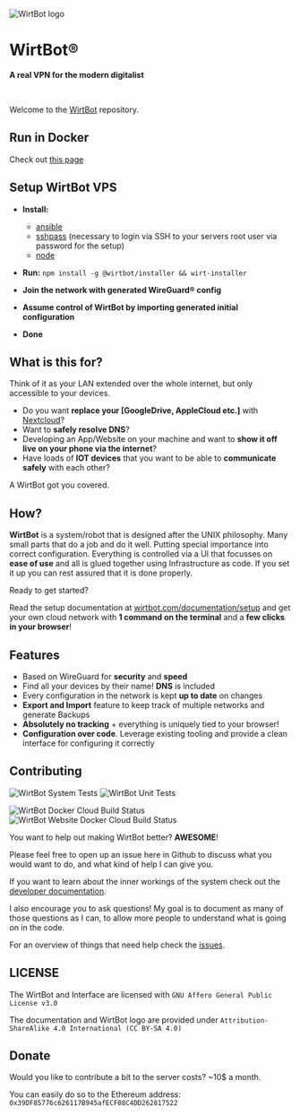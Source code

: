 ![WirtBot logo](Interface/public/logo.svg)

# WirtBot®
**A real VPN for the modern digitalist**

<br/>


Welcome to the [WirtBot](https://wirtbot.com) repository.

## Run in Docker

Check out [this page](https://wirtbot.com/documentation/setup.html#docker)


## Setup WirtBot VPS

- **Install:**
  - [ansible](https://docs.ansible.com/ansible/latest/installation_guide/intro_installation.html)
  - [sshpass](https://gist.github.com/arunoda/7790979) (necessary to login via SSH to your servers root user via password for the setup)
  - [node](https://nodejs.org/en/download/)

- **Run:** `npm install -g @wirtbot/installer && wirt-installer`
- **Join the network with generated WireGuard® config**
- **Assume control of WirtBot by importing generated initial configuration**
- **Done**

## What is this for?

Think of it as your LAN extended over the whole internet, but only accessible to your devices.

- Do you want **replace your [GoogleDrive, AppleCloud etc.]** with [Nextcloud](https://nextcloud.com/)?
- Want to **safely resolve DNS**?
- Developing an App/Website on your machine and want to **show it off live on your phone via the internet**?
- Have loads of **IOT devices** that you want to be able to **communicate safely** with each other?

A WirtBot got you covered. 


## How?

**WirtBot** is a system/robot that is designed after the UNIX philosophy. 
Many small parts that do a job and do it well. Putting special importance into correct configuration.
Everything is controlled via a UI that focusses on **ease of use** and all is glued together using Infrastructure as code.
If you set it up you can rest assured that it is done properly.

Ready to get started?

Read the setup documentation at [wirtbot.com/documentation/setup](https://wirtbot.com/documentation/setup.html) and get your own cloud network with **1 command on the terminal** and a **few clicks in your browser**!

## Features
- Based on WireGuard for **security** and **speed**
- Find all your devices by their name! **DNS** is included
- Every configuration in the network is kept **up to date** on changes
- **Export and Import** feature to keep track of multiple networks and generate Backups
- **Absolutely no tracking** + everything is uniquely tied to your browser!
- **Configuration over code**. Leverage existing tooling and provide a clean interface for configuring it correctly

## Contributing
![WirtBot System Tests](https://github.com/b-m-f/WirtBot/workflows/run%20WirtBot%20system%20tests/badge.svg)
![WirtBot Unit Tests](https://github.com/b-m-f/WirtBot/workflows/run%20Unit%20tests/badge.svg)

![WirtBot Docker Cloud Build Status](https://img.shields.io/docker/cloud/build/bmff/wirtbot?label=WirtBot%20build)
![WirtBot Website Docker Cloud Build Status](https://img.shields.io/docker/cloud/build/bmff/wirtbot-website?label=WirtBot%20Website%20build)

You want to help out making WirtBot better? **AWESOME**! 

Please feel free to open up an issue here in Github to discuss what you would want to do, and what kind of help I can give you.

If you want to learn about the inner workings of the system check out the [developer documentation](https://wirtbot.com/developer-documentation/).

I also encourage you to ask questions! My goal is to document as many of those questions as I can, to allow more people to understand what is going on in the code.


For an overview of things that need help check the [issues](https://github.com/b-m-f/WirtBot/issues).


## LICENSE

The WirtBot and Interface are licensed with `GNU Affero General Public License v3.0`

The documentation and WirtBot logo are provided under `Attribution-ShareAlike 4.0 International (CC BY-SA 4.0)`

## Donate

Would you like to contribute a bit to the server costs? ~10$ a month.

You can easily do so to the Ethereum address: `0x39DF85776c626117B945afECF08C4DD262817522`
